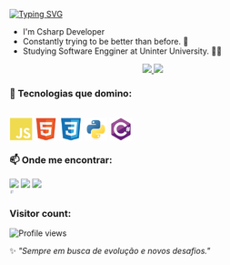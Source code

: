 
<img align="right" alt="" height="300px" src="./me.png">

[![Typing SVG](https://readme-typing-svg.demolab.com?font=Fira+Code&weight=600&size=25&pause=1000&color=BB00B4&random=false&width=435&height=40&lines=Ol%C3%A1%2C+Eu+sou+o+João+Paulo!+%F0%9F%91%BE%F0%9F%93%9A%F0%9F%92%99)](https://git.io/typing-svg)

* I'm Csharp Developer 
* Constantly trying to be better than before. 🧠
* Studying Software Engginer  at Uninter University. 👨‍🎓

<div align="center">
  <a href="https://github.com/JoaoPauloPinheiroM">
    <img height="180em" src="https://github-readme-stats.vercel.app/api?username=JoaoPauloPinheiroM&show_icons=true&theme=monokai&hide_border=true"/>
    <img height="180em" src="https://github-readme-stats.vercel.app/api/top-langs/?username=JoaoPauloPinheiroM&layout=compact&theme=monokai&hide_border=true"/>
  </a>
</div>



### 🚀 Tecnologias que domino:

<div style="display: inline_block"><br>
  <img align="center" alt="JavaScript" height="40" width="40" src="https://raw.githubusercontent.com/devicons/devicon/master/icons/javascript/javascript-plain.svg">
  <img align="center" alt="HTML5" height="40" width="40" src="https://raw.githubusercontent.com/devicons/devicon/master/icons/html5/html5-original.svg">
  <img align="center" alt="CSS3" height="40" width="40" src="https://raw.githubusercontent.com/devicons/devicon/master/icons/css3/css3-original.svg">
  <img align="center" alt="Python" height="40" width="40" src="https://raw.githubusercontent.com/devicons/devicon/master/icons/python/python-original.svg">
  <img align="center" alt="Csharp" height="40" width="40" src="https://raw.githubusercontent.com/devicons/devicon/master/icons/csharp/csharp-original.svg">
</div>



### 📫 Onde me encontrar:

<div> 
  <a href="https://instagram.com/dev_joaopaulopinheiro_m" target="_blank"><img src="https://img.shields.io/badge/-Instagram-%23E4405F?style=for-the-badge&logo=instagram&logoColor=white"></a>
  <a href="mailto:joaopaulopinheiro59675@gmail.com"><img src="https://img.shields.io/badge/-Gmail-%23333?style=for-the-badge&logo=gmail&logoColor=white"></a>
  <a href="https://www.linkedin.com/in/joaopaulopinheiromourao/" target="_blank"><img src="https://img.shields.io/badge/-LinkedIn-%230077B5?style=for-the-badge&logo=linkedin&logoColor=white"></a> 
  <div style="width: 5px; height: 5px; overflow: hidden; border: 2px solid #fff; border-radius: 1px;">
    <img aling="left" alt="JoaoDev" src="https://media1.giphy.com/media/v1.Y2lkPTc5MGI3NjExeXFrYTU2cGRibTZ2dXdvcHptbm5wdXU1dmJrcmtheGZxenN4YjAzaiZlcD12MV9pbnRlcm5hbF9naWZfYnlfaWQmY3Q9Zw/Yno2M5D4nooL6gpHrd/giphy.gif" width="15%" height="15%" />
  </div>
</div>


### Visitor count:

<p align="left"> <img src="https://profile-counter.glitch.me/JoaoPauloPinheiroM/count.svg" alt="Profile views" /> </p>

✨ *"Sempre em busca de evolução e novos desafios."*

